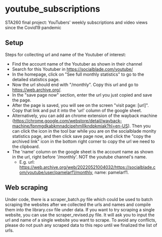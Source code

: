 # youtube_subscriptions
STA260 final project: YouTubers' weekly subscriptions and video views since the Covid19 pandemic

## Setup
Steps for collecting url and name of the Youtuber of interest:
* Find the account name of the Youtuber as shown in their channel
* Search for this Youtuber in https://socialblade.com/youtube/
* In the homepage, click on "See full monthly statistics" to go to the detailed statistics page. 
* Now the url should end with "/monthly". Copy this url and go to https://web.archive.org/.
 * In the "save page now" section, enter the url you just copied and save the page. 
 * After the page is saved, you will see on the screen "visit page: [url]". Copy that link and put it into the 'url' column of the google sheet.
 * Alternatively, you can add an chrome extension of the wayback machine (https://chrome.google.com/webstore/detail/wayback-machine/fpnmgdkabkmnadcjpehmlllkndpkmiak?hl=en-US). Then you can click the icon in the tool bar while you are on the socialblade monlty statistics page, and then click save page now, and click the "copy the archived link" icon in the bottom right corner to copy the url we need to the clipboard.
* The 'name' column on the google sheet is the account name as shown in the url, right before '/monthly'. NOT the youtube channel's name.
  *  E.g. url: https://web.archive.org/web/20220521004032/https://socialblade.com/youtube/user/pamelarf1/monthly, name: pamelarf1.

## Web scraping
Under code, there is a scraper_batch.py file which could be used to batch scraping the websites after we collected the urls and names and compile them into the library.csv file under data. If you want to try scraping a single website, you can use the scraper_revised.py file. It will ask you to input the url and name of a single website you want to scrape. To avoid any conflicts, please do not push any scraped data to this repo until we finalized the list of urls. 
